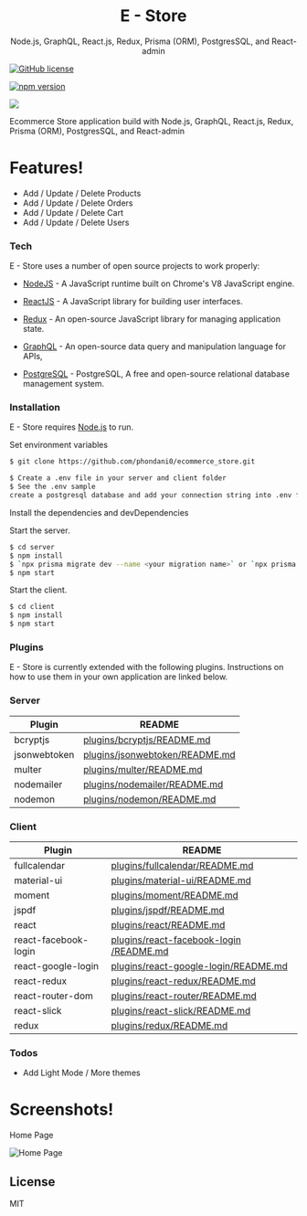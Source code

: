 <h1 align="center">
E - Store
</h1>
<p align="center">
Node.js, GraphQL, React.js, Redux, Prisma (ORM), PostgresSQL, and React-admin
</p>

[![GitHub license](https://www.gnu.org/graphics/gplv3-with-text-136x68.png)](https://github.com/facebook/react/blob/master/LICENSE) 


[![npm version](https://img.shields.io/npm/v/react.svg?style=flat)](https://www.npmjs.com/package/react) 


![](https://visitor-badge.laobi.icu/badge?page_id=phondani0.ecommerce_store)

Ecommerce Store application build with Node.js, GraphQL, React.js, Redux, Prisma (ORM), PostgresSQL, and React-admin


# Features!

  - Add / Update / Delete Products
  - Add / Update / Delete Orders
  - Add / Update / Delete Cart
  - Add / Update / Delete Users 


### Tech
E - Store uses a number of open source projects to work properly:

* [NodeJS](https://nodejs.org/) - A JavaScript runtime built on Chrome's V8 JavaScript engine.

* [ReactJS](https://reactjs.org/) - A JavaScript library for building user interfaces.

* [Redux](https://redux.js.org/) - An open-source JavaScript library for managing application state.

* [GraphQL](https://graphql.org/) - An open-source data query and manipulation language for APIs,

* [PostgreSQL](https://www.postgresql.org/) - PostgreSQL, A free and open-source relational database management system.


### Installation

E - Store requires [Node.js](https://nodejs.org/)  to run.

Set environment variables 

```sh
$ git clone https://github.com/phondani0/ecommerce_store.git

$ Create a .env file in your server and client folder
$ See the .env sample
create a postgresql database and add your connection string into .env file
```

Install the dependencies and devDependencies

Start the server.

```sh
$ cd server 
$ npm install
$ `npx prisma migrate dev --name <your migration name>` or `npx prisma db push`
$ npm start
```

Start the client.

```sh
$ cd client 
$ npm install 
$ npm start
```


### Plugins

E - Store is currently extended with the following plugins. Instructions on how to use them in your own application are linked below.

### Server


| Plugin | README |
| ------ | ------ |
| bcryptjs | [plugins/bcryptjs/README.md](https://github.com/dcodeIO/bcrypt.js/blob/master/README.md) |
| jsonwebtoken | [plugins/jsonwebtoken/README.md](https://github.com/auth0/node-jsonwebtoken/blob/master/README.md) |
| multer | [plugins/multer/README.md](https://github.com/expressjs/multer/blob/master/README.md)|
| nodemailer | [plugins/nodemailer/README.md](https://github.com/nodemailer/nodemailer/blob/master/README.md) |
| nodemon | [plugins/nodemon/README.md](https://github.com/remy/nodemon/blob/master/README.md) |

### Client

| Plugin | README |
| ------ | ------ |
| fullcalendar | [plugins/fullcalendar/README.md](https://github.com/fullcalendar/fullcalendar/blob/master/README.md) |
| material-ui | [plugins/material-ui/README.md](https://github.com/mui-org/material-ui/blob/master/README.md) |
| moment | [plugins/moment/README.md](https://www.npmjs.com/package/@date-io/moment?activeTab=readme) |
| jspdf | [plugins/jspdf/README.md](https://github.com/MrRio/jsPDF) |
| react | [plugins/react/README.md](https://github.com/facebook/react/blob/master/README.md) |
| react-facebook-login | [plugins/react-facebook-login /README.md](https://github.com/keppelen/react-facebook-login/blob/master/README.md) |
| react-google-login | [plugins/react-google-login/README.md](https://www.npmjs.com/package/react-google-login) |
| react-redux | [plugins/react-redux/README.md](https://github.com/reduxjs/react-redux) |
| react-router-dom | [plugins/react-router/README.md](https://github.com/ReactTraining/react-router/blob/master/README.md) |
| react-slick | [plugins/react-slick/README.md](https://github.com/akiran/react-slick) |
| redux | [plugins/redux/README.md](https://github.com/reduxjs/redux)|

### Todos

 - Add Light Mode / More themes



# Screenshots! 

Home Page

![Home Page](https://res.cloudinary.com/estore-cloud/image/upload/v1726693507/estore_ahy7aw.png)


License
----

MIT
